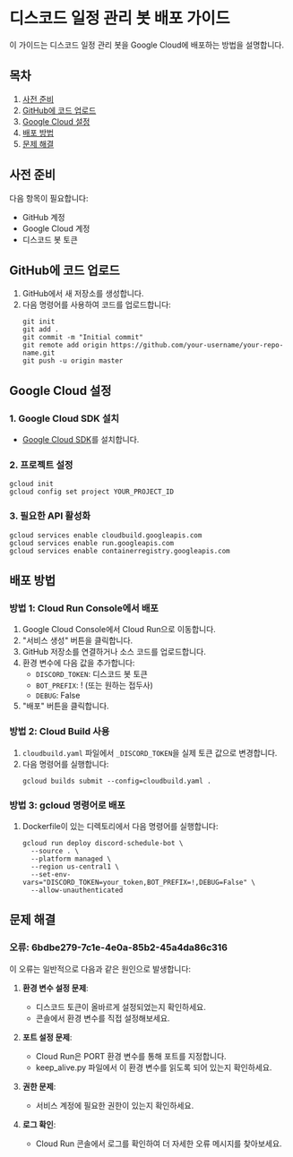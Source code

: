 # 디스코드 일정 관리 봇 배포 가이드

이 가이드는 디스코드 일정 관리 봇을 Google Cloud에 배포하는 방법을 설명합니다.

## 목차
1. [사전 준비](#사전-준비)
2. [GitHub에 코드 업로드](#GitHub에-코드-업로드)
3. [Google Cloud 설정](#Google-Cloud-설정)
4. [배포 방법](#배포-방법)
5. [문제 해결](#문제-해결)

## 사전 준비

다음 항목이 필요합니다:
- GitHub 계정
- Google Cloud 계정
- 디스코드 봇 토큰

## GitHub에 코드 업로드

1. GitHub에서 새 저장소를 생성합니다.
2. 다음 명령어를 사용하여 코드를 업로드합니다:
   ```
   git init
   git add .
   git commit -m "Initial commit"
   git remote add origin https://github.com/your-username/your-repo-name.git
   git push -u origin master
   ```

## Google Cloud 설정

### 1. Google Cloud SDK 설치
- [Google Cloud SDK](https://cloud.google.com/sdk/docs/install)를 설치합니다.

### 2. 프로젝트 설정
```
gcloud init
gcloud config set project YOUR_PROJECT_ID
```

### 3. 필요한 API 활성화
```
gcloud services enable cloudbuild.googleapis.com
gcloud services enable run.googleapis.com
gcloud services enable containerregistry.googleapis.com
```

## 배포 방법

### 방법 1: Cloud Run Console에서 배포

1. Google Cloud Console에서 Cloud Run으로 이동합니다.
2. "서비스 생성" 버튼을 클릭합니다.
3. GitHub 저장소를 연결하거나 소스 코드를 업로드합니다.
4. 환경 변수에 다음 값을 추가합니다:
   - `DISCORD_TOKEN`: 디스코드 봇 토큰
   - `BOT_PREFIX`: ! (또는 원하는 접두사)
   - `DEBUG`: False
5. "배포" 버튼을 클릭합니다.

### 방법 2: Cloud Build 사용

1. `cloudbuild.yaml` 파일에서 `_DISCORD_TOKEN`을 실제 토큰 값으로 변경합니다.
2. 다음 명령어를 실행합니다:
   ```
   gcloud builds submit --config=cloudbuild.yaml .
   ```

### 방법 3: gcloud 명령어로 배포

1. Dockerfile이 있는 디렉토리에서 다음 명령어를 실행합니다:
   ```
   gcloud run deploy discord-schedule-bot \
     --source . \
     --platform managed \
     --region us-central1 \
     --set-env-vars="DISCORD_TOKEN=your_token,BOT_PREFIX=!,DEBUG=False" \
     --allow-unauthenticated
   ```

## 문제 해결

### 오류: 6bdbe279-7c1e-4e0a-85b2-45a4da86c316

이 오류는 일반적으로 다음과 같은 원인으로 발생합니다:

1. **환경 변수 설정 문제**:
   - 디스코드 토큰이 올바르게 설정되었는지 확인하세요.
   - 콘솔에서 환경 변수를 직접 설정해보세요.

2. **포트 설정 문제**:
   - Cloud Run은 PORT 환경 변수를 통해 포트를 지정합니다.
   - keep_alive.py 파일에서 이 환경 변수를 읽도록 되어 있는지 확인하세요.

3. **권한 문제**:
   - 서비스 계정에 필요한 권한이 있는지 확인하세요.

4. **로그 확인**:
   - Cloud Run 콘솔에서 로그를 확인하여 더 자세한 오류 메시지를 찾아보세요.